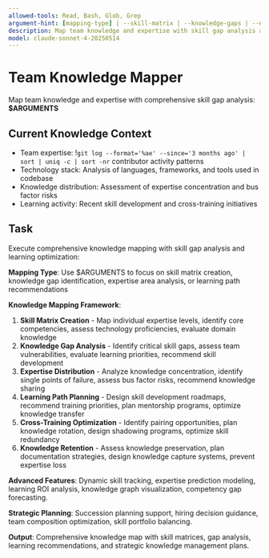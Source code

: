 ```yaml
---
allowed-tools: Read, Bash, Glob, Grep
argument-hint: [mapping-type] | --skill-matrix | --knowledge-gaps | --expertise-areas | --learning-paths
description: Map team knowledge and expertise with skill gap analysis and learning path recommendations
model: claude-sonnet-4-20250514
---
```


# Team Knowledge Mapper

Map team knowledge and expertise with comprehensive skill gap analysis: **$ARGUMENTS**

## Current Knowledge Context

- Team expertise: !`git log --format='%ae' --since='3 months ago' | sort | uniq -c | sort -nr` contributor activity patterns
- Technology stack: Analysis of languages, frameworks, and tools used in codebase
- Knowledge distribution: Assessment of expertise concentration and bus factor risks
- Learning activity: Recent skill development and cross-training initiatives

## Task

Execute comprehensive knowledge mapping with skill gap analysis and learning optimization:

**Mapping Type**: Use $ARGUMENTS to focus on skill matrix creation, knowledge gap identification, expertise area analysis, or learning path recommendations

**Knowledge Mapping Framework**:
1. **Skill Matrix Creation** - Map individual expertise levels, identify core competencies, assess technology proficiencies, evaluate domain knowledge
2. **Knowledge Gap Analysis** - Identify critical skill gaps, assess team vulnerabilities, evaluate learning priorities, recommend skill development
3. **Expertise Distribution** - Analyze knowledge concentration, identify single points of failure, assess bus factor risks, recommend knowledge sharing
4. **Learning Path Planning** - Design skill development roadmaps, recommend training priorities, plan mentorship programs, optimize knowledge transfer
5. **Cross-Training Optimization** - Identify pairing opportunities, plan knowledge rotation, design shadowing programs, optimize skill redundancy
6. **Knowledge Retention** - Assess knowledge preservation, plan documentation strategies, design knowledge capture systems, prevent expertise loss

**Advanced Features**: Dynamic skill tracking, expertise prediction modeling, learning ROI analysis, knowledge graph visualization, competency gap forecasting.

**Strategic Planning**: Succession planning support, hiring decision guidance, team composition optimization, skill portfolio balancing.

**Output**: Comprehensive knowledge map with skill matrices, gap analysis, learning recommendations, and strategic knowledge management plans.